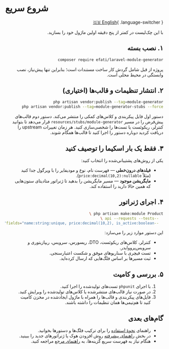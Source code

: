 # شروع سریع

<div dir="rtl" markdown="1">

[🇬🇧 English](../en/quickstart.md){ .language-switcher }


با این چک‌لیست در کمتر از پنج دقیقه اولین ماژول خود را بسازید.

## ۱. نصب بسته

```bash
composer require efati/laravel-module-generator
```

پروژه از قبل شامل گردش کار ساخت مستندات است؛ بنابراین تنها پیش‌نیاز، نصب وابستگی در محیط محلی است.

## ۲. انتشار تنظیمات و قالب‌ها (اختیاری)

```bash
php artisan vendor:publish --tag=module-generator
php artisan vendor:publish --tag=module-generator-stubs --force
```

دستور اول فایل پیکربندی و کلاس‌های کمکی را منتشر می‌کند. دستور دوم قالب‌های پیش‌فرض را در مسیر `resources/stubs/module-generator` قرار می‌دهد تا بتوانید کنترلر، ریکوئست یا تست‌ها را شخصی‌سازی کنید. هر زمان تغییرات upstream را دریافت کردید دوباره دستور را اجرا کنید تا قالب‌ها همگام شوند.

## ۳. فقط یک بار اسکیما را توصیف کنید

یکی از روش‌های پشتیبانی‌شده را انتخاب کنید:

- **فیلدهای درون‌خطی** — فهرست نام، نوع و مودیفایر را با ویرگول جدا کنید (مثلاً `price:decimal(10,2):nullable`).
- **مایگریشن موجود** — مسیر مایگریشن را بدهید تا ژنراتور متادیتای ستون‌هایی که همین حالا دارید را استفاده کند.

## ۴. اجرای ژنراتور

```bash
php artisan make:module Product \
  --api --requests --tests \
  --fields="name:string:unique, price:decimal(10,2), is_active:boolean"
```

این دستور موارد زیر را می‌سازد:

- کنترلر، کلاس‌های ریکوئست، DTO، ریسورس، سرویس، ریپازیتوری و سرویس‌پرووایدر.
- تست فیچری با سناریوهای موفق و شکست اعتبارسنجی.
- ثبت مسیرها بر اساس فلگ‌هایی که ارسال کرده‌اید.

## ۵. بررسی و کامیت

1. با اجرای `phpunit` تست‌های تولیدشده را اجرا کنید.
2. در صورت نیاز قالب‌های منتشرشده یا کلاس‌های تولیدشده را ویرایش کنید.
3. فایل‌های پیکربندی و قالب‌ها را همراه با ماژول ایجادشده در مخزن کامیت کنید تا هم‌تیمی‌ها همان تنظیمات را داشته باشند.

## گام‌های بعدی

- راهنمای [نحوهٔ استفاده](usage.md) را برای ترکیب فلگ‌ها و دستورها بخوانید.
- در بخش [راهنمای پیشرفته](advanced.md) روش افزودن هوک یا ژنراتورهای جدید را ببینید.
- هنگام نیاز به فهرست سریع گزینه‌ها، به [راهنمای مرجع](reference.md) مراجعه کنید.


</div>
